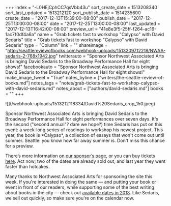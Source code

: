 +++
index = "-L0HEjCphCC7qsVbb43u"
sort_create_date = 1513208340
sort_last_updated = 1513212120
sort_publish_date = 1514235600
create_date = "2017-12-13T15:39:00-08:00"
publish_date = "2017-12-25T13:00:00-08:00"
date = "2017-12-25T13:00:00-08:00"
last_updated = "2017-12-13T16:42:00-08:00"
preview_url = "41e8e3f5-25ff-f264-ac16-1ac7f0df4a6a"
name = "Grab tickets fast to workshop \"Calypso\" with David Sedaris"
title = "Grab tickets fast to workshop \"Calypso\" with David Sedaris"
type = "Column"
link = ""
shareimage = "http://seattlereviewofbooks.com/webhook-uploads/1513209712218/NWAA-sedaris-2-768x1942.jpg"
twitterauto = "Sponsor Northwest Associated Arts is bringing David Sedaris to the Broadway Performance Hall for eight shows!"
facebookauto = "Sponsor Northwest Associated Arts is bringing David Sedaris to the Broadway Performance Hall for eight shows!"
make_image_tweet = "True"
notes_byline = ["writers/the-seattle-review-of-books.md"]
notes_tags = "notes/grab-tickets-fast-to-workshop-calypso-with-david-sedaris.md"
notes_about = ["authors/david-sedaris.md"]
books = ""
+++
<p class="image-left">![](/webhook-uploads/1513212118334/David%20Sedaris_crop_150.jpeg)</p>
Sponsor Northwest Associated Arts is bringing David Sedaris to the Broadway Performance Hall for eight performances over seven days. It's the second ("second annual"? dare we hope?) time Sedaris has put on this event: a week-long series of readings to workshop his newest project. This year, the book is *Calypso*, a collection of essays that won't come out until summer. Seattle: you know how far away summer is. Don't miss this chance for a preview.

There’s more information [on our sponsor’s page](http://www.seattlereviewofbooks.com/sponsorships/), or you can buy tickets [here](http://sedaris.strangertickets.com). Act now; two of the dates are already sold out, and last year they went faster than hotcakes.

Many thanks to Northwest Associated Arts for sponsoring the site this week. If you're interested in doing the same — and putting your book or event in front of our readers, while supporting some of the best writing about books in the city — check out [available dates in 2018](http://www.seattlereviewofbooks.com/sponsor/book/). Like Sedaris, we sell out quickly, so make sure you're on the calendar now.